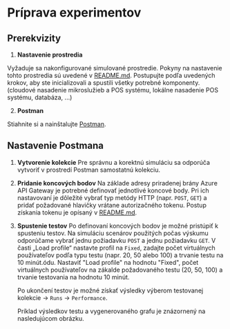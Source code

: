 # Príprava experimentov

## Prerekvizity

1. **Nastavenie prostredia**

  Vyžaduje sa nakonfigurované simulované prostredie. Pokyny na nastavenie tohto prostredia sú uvedené v [README.md](README.md). Postupujte podľa uvedených krokov, aby ste inicializovali a spustili všetky potrebné komponenty. (cloudové nasadenie mikroslužieb a POS systému, lokálne nasadenie POS systému, databáza, ...)

2. **Postman**

  Stiahnite si a nainštalujte [Postman](https://www.postman.com/downloads/).


## Nastavenie Postmana

1. **Vytvorenie kolekcie**
   Pre správnu a korektnú simuláciu sa odporúča vytvoriť v prostredí Postman samostatnú kolekciu.

2. **Pridanie koncových bodov**
   Na základe adresy priradenej brány Azure API Gateway je potrebné definovať jednotlivé koncové body. Pri ich nastavovaní je dôležité vybrať typ metódy HTTP (napr. `POST`, `GET`) a pridať požadované hlavičky vrátane autorizačného tokenu. Postup získania tokenu je opísaný v [README.md](README.md).

3. **Spustenie testov**
  Po definovaní koncových bodov je možné pristúpiť k spusteniu testov. Na simuláciu scenárov použitých počas výskumu odporúčame vybrať jednu požiadavku `POST` a jednu požiadavku `GET`. V časti „Load profile“ nastavte profil na `Fixed`, zadajte počet virtuálnych používateľov podľa typu testu (napr. 20, 50 alebo 100) a trvanie testu na 10 minút.ódu. Nastaviť "Load profile" na hodnotu "Fixed", počet virtuálnych používateľov na zákalde požadovaného testu (20, 50, 100) a trvanie testovania na hodnotu 10 minút.

   Po ukončení testov je možné získať výsledky výberom testovanej kolekcie -> `Runs` -> `Performance`.

   Príklad výsledkov testu a vygenerovaného grafu je znázornený na nasledujúcom obrázku.
